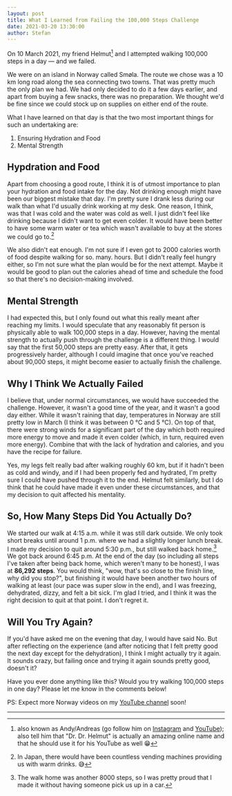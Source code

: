 ```yaml
---
layout: post
title: What I Learned from Failing the 100,000 Steps Challenge
date: 2021-03-20 13:30:00
author: Stefan
---
```


On 10 March 2021, my friend Helmut[^1] and I attempted walking 100,000 steps in a day — and we failed.

We were on an island in Norway called Smøla. The route we chose was a 10 km long road along the sea connecting two towns. That was pretty much the only plan we had. We had only decided to do it a few days earlier, and apart from buying a few snacks, there was no preparation. We thought we'd be fine since we could stock up on supplies on either end of the route.

What I have learned on that day is that the two most important things for such an undertaking are:
1. Ensuring Hydration and Food
2. Mental Strength

## Hypdration and Food
Apart from choosing a good route, I think it is of utmost importance to plan your hydration and food intake for the day. Not drinking enough might have been our biggest mistake that day. I'm pretty sure I drank less during our walk than what I'd usually drink working at my desk. One reason, I think, was that I was cold and the water was cold as well. I just didn't feel like drinking because I didn't want to get even colder. It would have been better to have some warm water or tea which wasn't available to buy at the stores we could go to.[^2]

We also didn't eat enough. I'm not sure if I even got to 2000 calories worth of food despite walking for so. many. hours. But I didn't really feel hungry either, so I'm not sure what the plan would be for the next attempt. Maybe it would be good to plan out the calories ahead of time and schedule the food so that there's no decision-making involved.

## Mental Strength
I had expected this, but I only found out what this really meant after reaching my limits. I would speculate that any reasonably fit person is physically able to walk 100,000 steps in a day. However, having the mental strength to actually push through the challenge is a different thing. I would say that the first 50,000 steps are pretty easy. After that, it gets progressively harder, although I could imagine that once you've reached about 90,000 steps, it might become easier to actually finish the challenge.

## Why I Think We Actually Failed
I believe that, under normal circumstances, we would have succeeded the challenge. However, it wasn't a good time of the year, and it wasn't a good day either. While it wasn't raining that day, temperatures in Norway are still pretty low in March (I think it was between 0 °C and 5 °C). On top of that, there were strong winds for a significant part of the day which both required more energy to move and made it even colder (which, in turn, required even more energy). Combine that with the lack of hydration and calories, and you have the recipe for failure.

Yes, my legs felt really bad after walking roughly 60 km, but if it hadn't been as cold and windy, and if I had been properly fed and hydrated, I'm pretty sure I could have pushed through it to the end. Helmut felt similarly, but I do think that he could have made it even under these circumstances, and that my decision to quit affected his mentality.

## So, How Many Steps Did You Actually Do?
We started our walk at 4:15 a.m. while it was still dark outside. We only took short breaks until around 1 p.m. where we had a slightly longer lunch break. I made my decision to quit around 5:30 p.m., but still walked back home.[^3] We got back around 6:45 p.m. At the end of the day (so including all steps I've taken after being back home, which weren't many to be honest), I was at **86,292 steps**. You would think, "wow, that's so close to the finish line, why did you stop?", but finishing it would have been another two hours of walking at least (our pace was super slow in the end), and I was freezing, dehydrated, dizzy, and felt a bit sick. I'm glad I tried, and I think it was the right decision to quit at that point. I don't regret it.

## Will You Try Again?
If you'd have asked me on the evening that day, I would have said No. But after reflecting on the experience (and after noticing that I felt pretty good the next day except for the dehydration), I think I might actually try it again. It sounds crazy, but failing once and trying it again sounds pretty good, doesn't it?

Have you ever done anything like this? Would you try walking 100,000 steps in one day? Please let me know in the comments below!

PS: Expect more Norway videos on my [YouTube channel](/youtube) soon!

---
[^1]: also known as Andy/Andreas (go follow him on [Instagram](https://www.instagram.com/drdrhelmut/) and [YouTube](https://www.youtube.com/channel/UCm4PRROMmGuw0nb_wdvB8WQ)); also tell him that "Dr. Dr. Helmut" is actually an amazing online name and that he should use it for his YouTube as well 😁
[^2]: In Japan, there would have been countless vending machines providing us with warm drinks. 😅
[^3]: The walk home was another 8000 steps, so I was pretty proud that I made it without having someone pick us up in a car.
